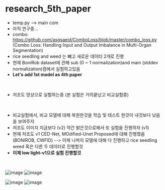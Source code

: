 # research_5th_paper
* temp.py --> main com
* 아직 연구중...
* combo: https://github.com/asgsaeid/ComboLoss/blob/master/combo_loss.py (Combo Loss: Handling Input and Output Imbalance in Multi-Organ
Segmentation)
* rice seedling and weed 는 뺴고 새로운 데이터 2개로 진행
* 현재 BoniRob dataset에 관해 sub (0 ~ 1 normalization)and main (stddev normalization)컴에서 실험하고있음
* **Let's add 1st model as 4th paper**
<br/>

* 저조도 영상으로 실험하는중 (본 실험은 거의끝났고 비교실험중)
<br/>

* 비교실험에서, 비교 모델에 대해 복원한것을 학습 및 테스트 한것이 내것보다 낮음을 보여주자
* 저조도 이미지 지금보다 (v2) 약간 밝은것으로해서 또 실험을 진행하자 (v1)
* 현재 저조도 v1 CED-Net, MOdified-Unet Proposed에 대해 진행했음 (BONIROB, CWFID) --> 이제 나머지 모델에 대해 다 진행하고 rice seedling weed 혹은 다른 두 데이터로 진행할것
* **이제 low light-v1으로 실험 진행할것**
<br/>

![image](https://user-images.githubusercontent.com/31001511/160751290-5e0306a8-9c62-4e79-a149-9acae07bdde3.png)
![image](https://user-images.githubusercontent.com/31001511/160557995-d162d85e-17c1-49cb-84ef-3b270a4801ce.png)
<br/>


![image](https://user-images.githubusercontent.com/31001511/160558014-63611c43-a279-4447-82c4-34c4f07a5d70.png)
![image](https://user-images.githubusercontent.com/31001511/160558433-0461898a-4171-4696-aeb6-19e7e841e016.png)

